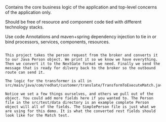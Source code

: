 Contains the core business logic of the application and top-level concerns of the application only.

Should be free of resource and component code tied with different technology stacks. 

Use code Annotations and maven+spring dependency injection to tie in or bind processors, services, components, resources.  

~~~

This project takes the person request from the broker and converts it to our Java Person object. We print it so we know we have everything. Then we convert it to the NextGate format we need. Finally we send the message that is ready for dilvery back to the broker so the outbound route can send it.

The logic for the transformer is all in src/main/java/com/redhat/customer/translate/TransformToExecuteMatch.java

Notice we set a few things ourselves, and others we pull out of the object. You could add more fields here if you wanted to. The Person file in the src/test/data directory is an example complete Person object will all of the fields. The SimplePerson file is just what we are using for this demo. It is what the converted rest fields should look like for the Match test.
